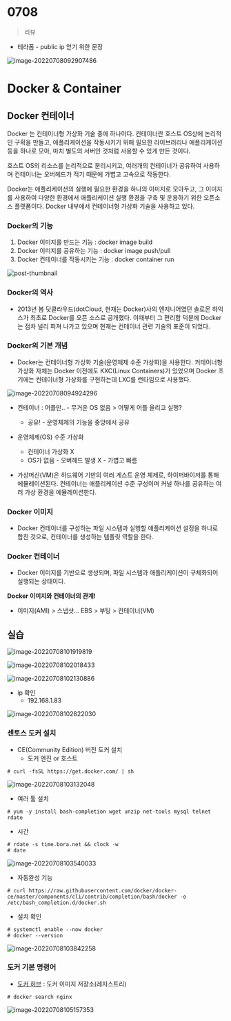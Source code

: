 # 0708

> 리뷰

* 테라폼 - public ip 얻기 위한 문장

![image-20220708092907486](md-images/0708/image-20220708092907486.png)



# Docker & Container

## Docker 컨테이너

Docker 는 컨테이너형 가상화 기술 중에 하나이다. 컨테이너란 호스트 OS상에 논리적인 구획을 만들고, 애플리케이션을 작동시키기 위해 필요한 라이브러리나 애플리케이션 등을 하나로 모아, 마치 별도의 서버인 것처럼 사용할 수 있게 만든 것이다.

호스트 OS의 리소스를 논리적으로 분리시키고, 여러개의 컨테이너가 공유하여 사용하며 컨테이너는 오버헤드가 적기 때문에 가볍고 고속으로 작동한다.

Docker는 애플리케이션의 실행에 필요한 환경을 하나의 이미지로 모아두고,  그 이미지를 사용하여 다양한 환경에서 애플리케이션 실행 환경을 구축 및 운용하기 위한 오픈소스 플랫폼이다. Docker 내부에서 컨테이너형 가상화 기술을 사용하고 있다.

### Docker의 기능

1. Docker 이미지를 만드는 기능 : docker image build
2. Docker 이미지를 공유하는 기능 : docker image push/pull
3. Docker 컨테이너를 작동시키는 기능 : docker container run

![post-thumbnail](md-images/0708/architecture.svg)

### Docker의 역사

* 2013년 봄 닷클라우드(dotCloud, 현재는 Docker)사의 엔지니어였던 솔로몬 하익스가 최초로 Docker를 오픈 소스로 공개했다. 이때부터 그 편리함 덕분에 Docker는 점차 널리 퍼져 나가고 있으며 현재는 컨테이너 관련 기술의 표준이 되었다.

### Docker의 기본 개념

* Docker는 컨테이너형 가상화 기술(운영체제 수준 가상화)을 사용한다. 커테이너형 가상화 자체는 Docker 이전에도 KXC(Linux Containers)가 있었으며 Docker 초기에는 컨테이너형 가상화를 구현하는데 LXC를 런타임으로 사용했다.

![image-20220708094924296](md-images/0708/image-20220708094924296.png)

* 컨테이너 : 어플만.. - 무거운 OS 없음 > 어떻게 어플 올리고 실행?
  - 공유! - 운영체제의 기능을 중앙에서 공유
* 운영체제(OS) 수준 가상화
  * 컨테이너 가상화 X
  * OS가 없음 - 오버헤드 발생 X - 가볍고 빠름

* 가상머신(VM)은 하드웨어 기반의 여러 게스트 운영 체제로, 하이퍼바이저를 통해 에뮬레이션된다. 컨테이너는 애플리케이션 수준 구성이며 커널 하나를 공유하는 여러 가상 환경을 에뮬레이션한다.

  

### Docker 이미지 

* Docker 컨테이너를 구성하는 파일 시스템과 실행할 애플리케이션 설정을 하나로 합친 것으로, 컨테이너를 생성하는 템플릿 역할을 한다.

### Docker 컨테이너 

* Docker 이미지를 기반으로 생성되며, 파일 시스템과 애플리케이션이 구체화되어 실행되는 상태이다.

**Docker 이미지와 컨테이너의 관계!**

* 이미지(AMI) > 스냅샷... EBS > 부팅 > 컨테이너(VM)



## 실습

![image-20220708101919819](md-images/0708/image-20220708101919819.png)

![image-20220708102018433](md-images/0708/image-20220708102018433.png)

![image-20220708102130886](md-images/0708/image-20220708102130886.png)

* ip 확인
  * 192.168.1.83

![image-20220708102822030](md-images/0708/image-20220708102822030.png)



### 센토스 도커 설치

* CE(Community Edition) 버전 도커 설치
  * 도커 엔진 or 호스트

```
# curl -fsSL https://get.docker.com/ | sh
```

![image-20220708103132048](md-images/0708/image-20220708103132048.png)



* 여러 툴 설치

```
# yum -y install bash-completion wget unzip net-tools mysql telnet rdate
```

* 시간

```
# rdate -s time.bora.net && clock -w
# date
```

![image-20220708103540033](md-images/0708/image-20220708103540033.png)

* 자동완성 기능

```
# curl https://raw.githubusercontent.com/docker/docker-ce/master/components/cli/contrib/completion/bash/docker -o /etc/bash_completion.d/docker.sh
```

* 설치 확인

```
# systemctl enable --now docker
# docker --version
```

![image-20220708103842258](md-images/0708/image-20220708103842258.png)



### 도커 기본 명령어

* [도커 허브](https://hub.docker.com/) : 도커 이미지 저장소(레지스트리)

```
# docker search nginx
```

![image-20220708105157353](md-images/0708/image-20220708105157353.png)